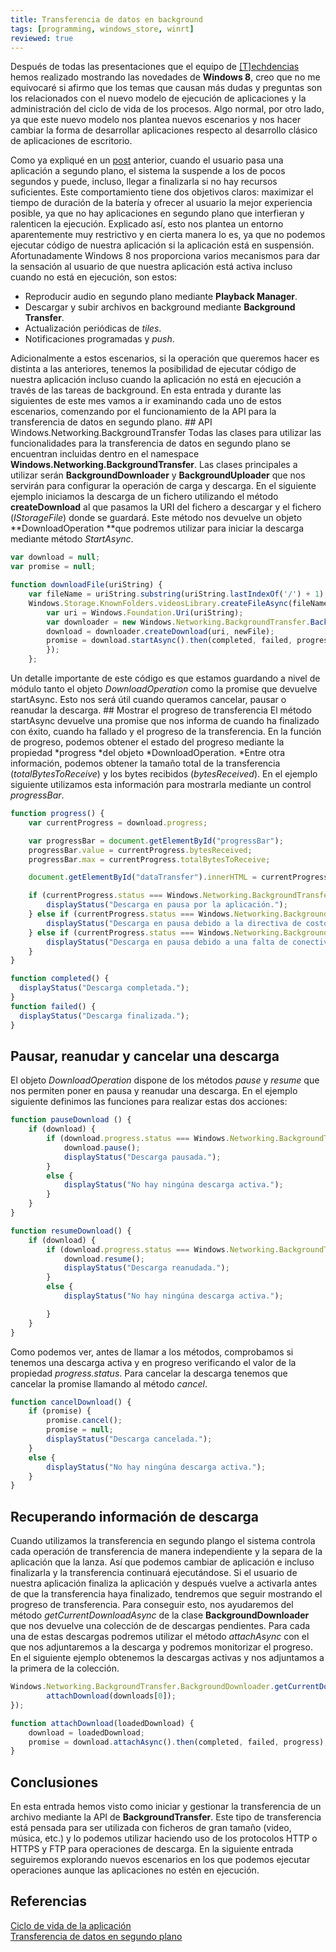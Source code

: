 ```yaml
---
title: Transferencia de datos en background
tags: [programming, windows_store, winrt]
reviewed: true
---
```

Después de todas las presentaciones que el equipo de [[T]echdencias](http://twitter.com/techdencias) hemos realizado mostrando las novedades de **Windows 8**, creo que no me equivocaré si afirmo que los temas que causan más dudas y preguntas son los relacionados con el nuevo modelo de ejecución de aplicaciones y la administración del ciclo de vida de los procesos. Algo normal, por otro lado, ya que este nuevo modelo nos plantea nuevos escenarios y nos hacer cambiar la forma de desarrollar aplicaciones respecto al desarrollo clásico de aplicaciones de escritorio.

Como ya expliqué en un [post](/procesos-en-background-en-aplicaciones-metro-con-javascript-i) anterior, cuando el usuario pasa una aplicación a segundo plano, el sistema la suspende a los de pocos segundos y puede, incluso, llegar a finalizarla si no hay recursos suficientes. Este comportamiento tiene dos objetivos claros: maximizar el tiempo de duración de la batería y ofrecer al usuario la mejor experiencia posible, ya que no hay aplicaciones en segundo plano que interfieran y ralenticen la ejecución. Explicado así, esto nos plantea un entorno aparentemente muy restrictivo y en cierta manera lo es, ya que no podemos ejecutar código de nuestra aplicación si la aplicación está en suspensión. Afortunadamente Windows 8 nos proporciona varios mecanismos para dar la sensación al usuario de que nuestra aplicación está activa incluso cuando no está en ejecución, son estos: 

* Reproducir audio en segundo plano mediante **Playback Manager**. 
* Descargar y subir archivos en background mediante **Background Transfer**. 
* Actualización periódicas de *tiles*. 
* Notificaciones programadas y *push*. 

Adicionalmente a estos escenarios, si la operación que queremos hacer es distinta a las anteriores, tenemos la posibilidad de ejecutar código de nuestra aplicación incluso cuando la aplicación no está en ejecución a través de las tareas de background. En esta entrada y durante las siguientes de este mes vamos a ir examinando cada uno de estos escenarios, comenzando por el funcionamiento de la API para la transferencia de datos en segundo plano. ## API Windows.Networking.BackgroundTransfer Todas las clases para utilizar las funcionalidades para la transferencia de datos en segundo plano se encuentran incluidas dentro en el namespace **Windows.Networking.BackgroundTransfer**. Las clases principales a utilizar serán **BackgroundDownloader** y **BackgroundUploader** que nos servirán para configurar la operación de carga y descarga. En el siguiente ejemplo iniciamos la descarga de un fichero utilizando el método **createDownload** al que pasamos la URI del fichero a descargar y el fichero (*IStorageFile*) donde se guardará. Este método nos devuelve un objeto **DownloadOperation **que podremos utilizar para iniciar la descarga mediante método *StartAsync*. 

```js
var download = null; 
var promise = null; 

function downloadFile(uriString) { 
    var fileName = uriString.substring(uriString.lastIndexOf('/') + 1); 
    Windows.Storage.KnownFolders.videosLibrary.createFileAsync(fileName, Windows.Storage.CreationCollisionOption.generateUniqueName).done(function (newFile) { 
        var uri = Windows.Foundation.Uri(uriString); 
        var downloader = new Windows.Networking.BackgroundTransfer.BackgroundDownloader(); 
        download = downloader.createDownload(uri, newFile); 
        promise = download.startAsync().then(completed, failed, progress); 
        }); 
    };
```

Un detalle importante de este código es que estamos guardando a nivel de módulo tanto el objeto *DownloadOperation* como la promise que devuelve startAsync. Esto nos será útil cuando queramos cancelar, pausar o reanudar la descarga. ## Mostrar el progreso de transferencia El método startAsync devuelve una promise que nos informa de cuando ha finalizado con éxito, cuando ha fallado y el progreso de la transferencia. En la función de progreso, podemos obtener el estado del progreso mediante la propiedad *progress *del objeto *DownloadOperation. *Entre otra información, podemos obtener la tamaño total de la transferencia (*totalBytesToReceive*) y los bytes recibidos (*bytesReceived*). En el ejemplo siguiente utilizamos esta información para mostrarla mediante un control *progressBar*.

```js
function progress() {
    var currentProgress = download.progress;

    var progressBar = document.getElementById("progressBar");
    progressBar.value = currentProgress.bytesReceived;
    progressBar.max = currentProgress.totalBytesToReceive;

    document.getElementById("dataTransfer").innerHTML = currentProgress.bytesReceived + " bytes recibidos / " + currentProgress.totalBytesToReceive + " bytes totales";

    if (currentProgress.status === Windows.Networking.BackgroundTransfer.BackgroundTransferStatus.pausedByApplication) {
        displayStatus("Descarga en pausa por la aplicación.");
    } else if (currentProgress.status === Windows.Networking.BackgroundTransfer.BackgroundTransferStatus.pausedCostedNetwork) {
        displayStatus("Descarga en pausa debido a la directiva de costos.");
    } else if (currentProgress.status === Windows.Networking.BackgroundTransfer.BackgroundTransferStatus.pausedNoNetwork) {
        displayStatus("Descarga en pausa debido a una falta de conectividad.");
    }
}

function completed() { 
  displayStatus("Descarga completada."); 
} 
function failed() { 
  displayStatus("Descarga finalizada."); 
}
```

Pausar, reanudar y cancelar una descarga 
---

El objeto *DownloadOperation* dispone de los métodos *pause* y *resume* que nos permiten poner en pausa y reanudar una descarga. En el ejemplo siguiente definimos las funciones para realizar estas dos acciones:

```js
function pauseDownload () {
    if (download) {
        if (download.progress.status === Windows.Networking.BackgroundTransfer.BackgroundTransferStatus.running) {
            download.pause();
            displayStatus("Descarga pausada.");
        }
        else {
            displayStatus("No hay ningúna descarga activa.");
        }
    }
}

function resumeDownload() {
    if (download) {
        if (download.progress.status === Windows.Networking.BackgroundTransfer.BackgroundTransferStatus.pausedByApplication) {
            download.resume();
            displayStatus("Descarga reanudada.");
        }
        else {
            displayStatus("No hay ningúna descarga activa.");

        }
    }
}
```

Como podemos ver, antes de llamar a los métodos, comprobamos si tenemos una descarga activa y en progreso verificando el valor de la propiedad *progress.status*. Para cancelar la descarga tenemos que cancelar la promise llamando al método *cancel*.

```js
function cancelDownload() {
    if (promise) {
        promise.cancel();
        promise = null;
        displayStatus("Descarga cancelada.");
    }
    else {
        displayStatus("No hay ningúna descarga activa.");
    }
}
```

Recuperando información de descarga 
---

Cuando utilizamos la transferencia en segundo plango el sistema controla cada operación de transferencia de manera independiente y la separa de la aplicación que la lanza. Así que podemos cambiar de aplicación e incluso finalizarla y la transferencia continuará ejecutándose. Si el usuario de nuestra aplicación finaliza la aplicación y después vuelve a activarla antes de que la transferencia haya finalizado, tendremos que seguir mostrando el progreso de transferencia. Para conseguir esto, nos ayudaremos del método *getCurrentDownloadAsync* de la clase **BackgroundDownloader** que nos devuelve una colección de de descargas pendientes. Para cada una de estas descargas podremos utilizar el método *attachAsync* con el que nos adjuntaremos a la descarga y podremos monitorizar el progreso. En el siguiente ejemplo obtenemos la descargas activas y nos adjuntamos a la primera de la colección.

```js
Windows.Networking.BackgroundTransfer.BackgroundDownloader.getCurrentDownloadsAsync().done(function (downloads) {
        attachDownload(downloads[0]);
});

function attachDownload(loadedDownload) {
    download = loadedDownload;
    promise = download.attachAsync().then(completed, failed, progress);
}
```

Conclusiones
---

En esta entrada hemos visto como iniciar y gestionar la transferencia de un archivo mediante la API de **BackgroundTransfer**. Este tipo de transferencia está pensada para ser utilizada con ficheros de gran tamaño (video, música, etc.) y lo podemos utilizar haciendo uso de los protocolos HTTP o HTTPS y FTP para operaciones de descarga. En la siguiente entrada seguiremos explorando nuevos escenarios en los que podemos ejecutar operaciones aunque las aplicaciones no estén en ejecución.

Referencias
---

[Ciclo de vida de la aplicación](http://msdn.microsoft.com/es-es/library/windows/apps/hh464925.aspx)  
[Transferencia de datos en segundo plano](http://msdn.microsoft.com/es-es/library/windows/apps/hh452979.aspx)  

